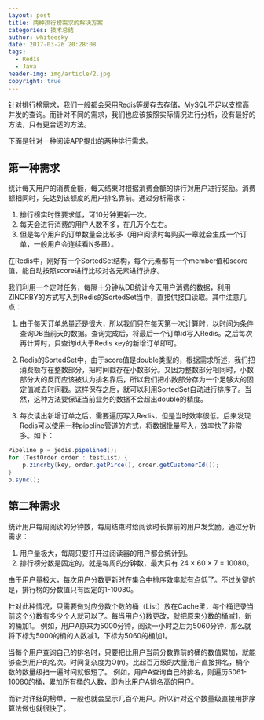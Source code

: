 ```yaml
---
layout: post
title: 两种排行榜需求的解决方案
categories: 技术总结
author: whiteesky
date: 2017-03-26 20:28:08
tags:
  - Redis
  - Java
header-img: img/article/2.jpg
copyright: true
---
```

针对排行榜需求，我们一般都会采用Redis等缓存去存储，MySQL不足以支撑高并发的查询。而针对不同的需求，我们也应该按照实际情况进行分析，没有最好的方法，只有更合适的方法。

下面是针对一种阅读APP提出的两种排行需求。

第一种需求
-----

统计每天用户的消费金额，每天结束时根据消费金额的排行对用户进行奖励。消费额相同时，先达到该额度的用户排名靠前。通过分析需求：
1. 排行榜实时性要求低，可10分钟更新一次。
2. 每天会进行消费的用户人数不多，在几万个左右。
3. 但是每个用户的订单数量会比较多（用户阅读时每购买一章就会生成一个订单，一般用户会连续看N多章）。

在Redis中，刚好有一个SortedSet结构，每个元素都有一个member值和score值，能自动按照score进行比较对各元素进行排序。

我们利用一个定时任务，每隔十分钟从DB统计今天用户消费的数据，利用ZINCRBY的方式写入到Redis的SortedSet当中，直接供接口读取。其中注意几点：

 1. 由于每天订单总量还是很大，所以我们只在每天第一次计算时，以时间为条件查询DB当前天的数据。查询完成后，将最后一个订单id写入Redis。之后每次再计算时，只查询id大于Redis key的新增订单即可。

 2. Redis的SortedSet中，由于score值是double类型的，根据需求所述，我们把消费额存在整数部分，把时间戳存在小数部分。又因为整数部分相同时，小数部分大的反而应该被认为排名靠后，所以我们把小数部分存为一个足够大的固定值减去时间戳。这样保存之后，就可以利用SortedSet自动进行排序了。当然，这种方法要保证当前业务的数据不会超出double的精度。

 3. 每次读出新增订单之后，需要遍历写入Redis，但是当时效率很低。后来发现Redis可以使用一种pipeline管道的方式，将数据批量写入，效率快了非常多。如下：

```java
Pipeline p = jedis.pipelined();
for (TestOrder order : testList) {
    p.zincrby(key, order.getPirce(), order.getCustomerId());
}
p.sync();
```

第二种需求
-----

统计用户每周阅读的分钟数，每周结束时给阅读时长靠前的用户发奖励。通过分析需求：

 1. 用户量极大，每周只要打开过阅读器的用户都会统计到。
 2. 排行榜分数是固定的，就是每周的分钟数，最大只有 24 &times; 60 &times; 7 = 10080。

由于用户量极大，每次用户分数更新时在集合中排序效率就有点低了。不过关键的是，排行榜的分数值只有固定的1-10080。

针对此种情况，只需要做对应分数个数的桶（List）放在Cache里，每个桶记录当前这个分数有多少个人就可以了。每当用户分数更改，就把原来分数的桶减1，新的桶加1。
例如，用户A原来为5000分钟，阅读一小时之后为5060分钟，那么就将下标为5000的桶的人数减1，下标为5060的桶加1。

当每个用户查询自己的排名时，只要把比用户当前分数靠前的桶的数值累加，就能够查到用户的名次。时间复杂度为O(n)。比起百万级的大量用户直接排名，桶个数的数量级扫一遍时间就很短了。
例如，用户A查询自己的排名，则遍历5061-10080的桶，累加所有桶的人数，即为比用户A排名高的用户。

而针对详细的榜单，一般也就会显示几百个用户。所以针对这个数量级直接用排序算法做也就很快了。
